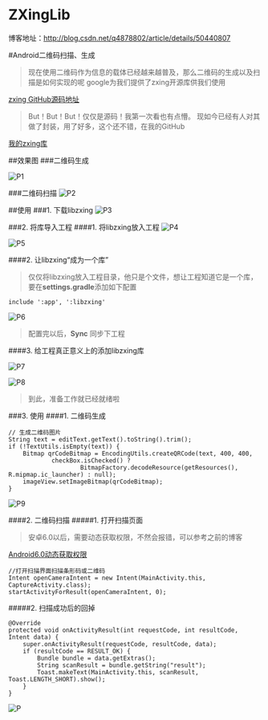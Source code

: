 # ZXingLib

博客地址：http://blog.csdn.net/q4878802/article/details/50440807


#Android二维码扫描、生成
> 现在使用二维码作为信息的载体已经越来越普及，那么二维码的生成以及扫描是如何实现的呢
> google为我们提供了zxing开源库供我们使用

[zxing GitHub源码地址](https://github.com/zxing/zxing)

> But！But！But！仅仅是源码！我第一次看也有点懵。
> 现如今已经有人对其做了封装，用了好多，这个还不错，在我的GitHub

[我的zxing库](https://github.com/kongqw/ZXingLib)

##效果图
###二维码生成

![P1](http://img.blog.csdn.net/20151231115131330)

###二维码扫描
![P2](http://img.blog.csdn.net/20151231115148954)

##使用
###1. 下载libzxing
![P3](http://img.blog.csdn.net/20151231115216041)

###2. 将库导入工程
####1. 将libzxing放入工程
![P4](http://img.blog.csdn.net/20151231115234867)

![P5](http://img.blog.csdn.net/20151231115251873)

####2. 让libzxing“成为一个库”
> 仅仅将libzxing放入工程目录，他只是个文件，想让工程知道它是一个库，要在**settings.gradle**添加如下配置

```
include ':app', ':libzxing'
```

![P6](http://img.blog.csdn.net/20151231115416045)

> 配置完以后，**Sync** 同步下工程


####3. 给工程真正意义上的添加libzxing库

![P7](http://img.blog.csdn.net/20151231115517567)

![P8](http://img.blog.csdn.net/20151231115533438)

> 到此，准备工作就已经就绪啦

###3. 使用
####1. 二维码生成

```
// 生成二维码图片
String text = editText.getText().toString().trim();
if (!TextUtils.isEmpty(text)) {
    Bitmap qrCodeBitmap = EncodingUtils.createQRCode(text, 400, 400,
            checkBox.isChecked() ?
                    BitmapFactory.decodeResource(getResources(), R.mipmap.ic_launcher) : null);
    imageView.setImageBitmap(qrCodeBitmap);
}
```

![P9](http://img.blog.csdn.net/20151231115615106)

####2. 二维码扫描
#####1. 打开扫描页面
> 安卓6.0以后，需要动态获取权限，不然会报错，可以参考之前的博客

[Android6.0动态获取权限](http://blog.csdn.net/q4878802/article/details/50419004)

```
//打开扫描界面扫描条形码或二维码
Intent openCameraIntent = new Intent(MainActivity.this, CaptureActivity.class);
startActivityForResult(openCameraIntent, 0);
```

#####2. 扫描成功后的回掉

```
@Override
protected void onActivityResult(int requestCode, int resultCode, Intent data) {
    super.onActivityResult(requestCode, resultCode, data);
    if (resultCode == RESULT_OK) {
        Bundle bundle = data.getExtras();
        String scanResult = bundle.getString("result");
        Toast.makeText(MainActivity.this, scanResult, Toast.LENGTH_SHORT).show();
    }
}
```

![P](http://img.blog.csdn.net/20151231115808552)
